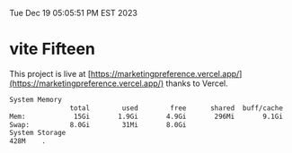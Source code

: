 Tue Dec 19 05:05:51 PM EST 2023

# vite Fifteen


This project is live at [https://marketingpreference.vercel.app/](https://marketingpreference.vercel.app/) thanks to Vercel.

```bash
System Memory
               total        used        free      shared  buff/cache   available
Mem:            15Gi       1.9Gi       4.9Gi       296Mi       9.1Gi        13Gi
Swap:          8.0Gi        31Mi       8.0Gi
System Storage
428M	.
